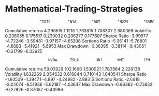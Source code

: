 # Mathematical-Trading-Strategies

                   	^IXIC	     ^NYA     	^RUT      	^N225      	^GSPC
Cumulative returns	4.296515	  1.1218	   1.763615	  1.708307	  2.680068
Volatility	        0.206055	  0.175517	 0.230032	  0.208277	  0.177607
Sharpe Ratio	     -3.99977   -4.72246   	-3.59481  	-3.97157	  -4.65208
Sortiono Ratio    -5.05141	   -5.76801  	-4.6883	   -5.41921	    -5.6953
Max Drawdown	    -0.36395   	-0.38114  	-0.43061	 -0.31799   	-0.33925


                    	NVDA	  TSLA	      JNJ     	WMT     	JPM
Cumulative returns	59.03029	102.1666	1.530921	 1.783884	  2.226138
Volatility	        1.632269 	2.054632	0.616844	 0.710143  	1.040541
Sharpe Ratio	     -1.80509	 -1.39471	  -4.897	   -4.24982	  -2.89315
Sortiono Ratio   	 -2.6618	 -2.04074	  -6.51936	 -5.62187	  -4.03647
Max Drawdown	     -0.66362	 -0.73632	  -0.27826	 -0.37637	  -0.43986
